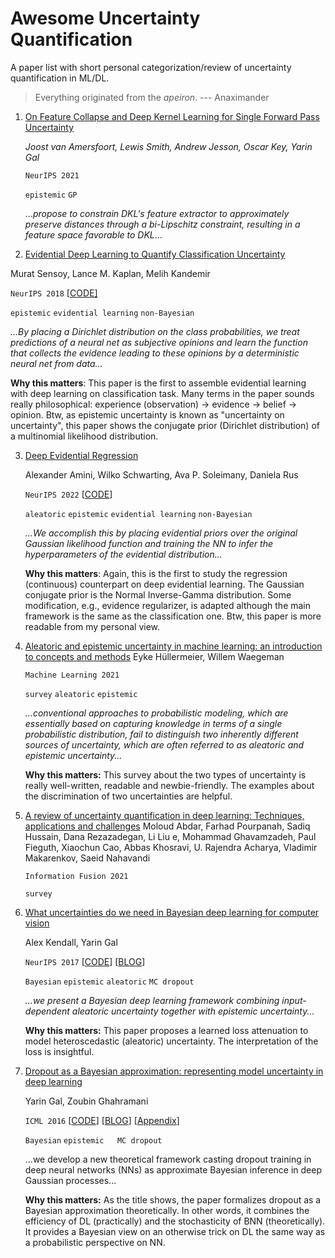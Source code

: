 # Awesome Uncertainty Quantification

A paper list with short personal categorization/review of uncertainty quantification in ML/DL.

> Everything originated from the *apeiron*.                                 --- Anaximander

1. [On Feature Collapse and Deep Kernel Learning for Single Forward Pass Uncertainty](http://bayesiandeeplearning.org/2021/papers/28.pdf)

   *Joost van Amersfoort, Lewis Smith, Andrew Jesson, Oscar Key, Yarin Gal*

   `NeurIPS 2021`

   `epistemic`  `GP`

   ...*propose to constrain DKL's feature extractor to approximately preserve distances through a bi-Lipschitz constraint, resulting in a feature space favorable to DKL*...



2.  [Evidential Deep Learning to Quantify Classification Uncertainty](https://dl.acm.org/doi/pdf/10.5555/3327144.3327239)

   Murat Sensoy, Lance M. Kaplan, Melih Kandemir

   `NeurIPS 2018`  \[[CODE\]](https://github.com/dougbrion/pytorch-classification-uncertainty)

   `epistemic`  `evidential learning`  `non-Bayesian`

   *...By placing a Dirichlet distribution on the class probabilities, we treat predictions of a neural net as subjective opinions and learn the function that collects the evidence leading to these opinions by a deterministic neural net from data...*

   **Why this matters**: This paper is the first to assemble evidential learning with deep learning on classification task. Many terms in the paper sounds really philosophical: experience (observation) -> evidence -> belief -> opinion. Btw, as epistemic uncertainty is known as "uncertainty on uncertainty", this paper shows the conjugate prior (Dirichlet distribution) of a multinomial likelihood distribution.



3. [Deep Evidential Regression](https://www.mit.edu/~amini/pubs/pdf/deep-evidential-regression.pdf)

   Alexander Amini, Wilko Schwarting, Ava P. Soleimany, Daniela Rus 

   `NeurIPS 2022` \[[CODE](https://www.mit.edu/~amini/pubs/pdf/deep-evidential-regression.pdf)\]

   `aleatoric`  `epistemic`  `evidential learning`  `non-Bayesian`

   *...We accomplish this by placing evidential priors over the original Gaussian likelihood function and training the NN to infer the hyperparameters of the evidential distribution...*

   **Why this matters**: Again, this is the first to study the regression (continuous) counterpart on deep evidential learning. The Gaussian conjugate prior is the Normal Inverse-Gamma distribution. Some modification, e.g., evidence regularizer,  is adapted although the main framework is the same as the classification one. Btw, this paper is more readable from my personal view.

   

4. [Aleatoric and epistemic uncertainty in machine learning: an introduction to concepts and methods](https://link.springer.com/content/pdf/10.1007/s10994-021-05946-3.pdf)
   Eyke Hüllermeier, Willem Waegeman

   `Machine Learning 2021`

   `survey`  `aleatoric`  `epistemic`

   *...conventional approaches to probabilistic modeling, which are essentially based on capturing knowledge in terms of a single probabilistic distribution, fail to distinguish two inherently different sources of uncertainty, which are often referred to as aleatoric and epistemic uncertainty...*

   **Why this matters:** This survey about the two types of uncertainty is really well-written, readable and newbie-friendly. The examples about the discrimination of two uncertainties are helpful.



5. [A review of uncertainty quantification in deep learning: Techniques, applications and challenges](https://arxiv.org/pdf/2011.06225.pdf)
   Moloud Abdar, Farhad Pourpanah, Sadiq Hussain, Dana Rezazadegan, Li Liu e, Mohammad Ghavamzadeh, Paul Fieguth, Xiaochun Cao, Abbas Khosravi, U. Rajendra Acharya, Vladimir Makarenkov, Saeid Nahavandi

   `Information Fusion 2021`

   `survey`



6. [What uncertainties do we need in Bayesian deep learning for computer vision](https://arxiv.org/pdf/1703.04977)

   Alex Kendall, Yarin Gal

   `NeurIPS 2017` [[CODE](https://github.com/pmorerio/dl-uncertainty)] [[BLOG](https://patrick-llgc.github.io/Learning-Deep-Learning/paper_notes/uncertainty_bdl.html)]

   `Bayesian`  `epistemic`  `aleatoric`  `MC dropout`

   *...we present a Bayesian deep learning framework combining input-dependent aleatoric uncertainty together with epistemic uncertainty...*

   **Why this matters:** This paper proposes a learned loss attenuation to model heteroscedastic (aleatoric) uncertainty. The interpretation of the loss is insightful.



7. [Dropout as a Bayesian approximation: representing model uncertainty in deep learning](http://proceedings.mlr.press/v48/gal16.pdf)

   Yarin Gal, Zoubin Ghahramani

   `ICML 2016` [[CODE](https://github.com/yaringal/DropoutUncertaintyExps)]  [[BLOG](https://ahmdtaha.medium.com/dropout-as-a-bayesian-approximation-representing-model-uncertainty-in-deep-learning-7a2e49e64a15)]  [[Appendix](http://proceedings.mlr.press/v48/gal16-supp.pdf)]

   `Bayesian`  `epistemic   MC dropout`

    ...we develop a new theoretical framework casting dropout training in deep neural networks (NNs) as approximate Bayesian inference in deep Gaussian processes...

   **Why this matters:** As the title shows, the paper formalizes dropout as a Bayesian approximation theoretically. In other words, it combines the efficiency of DL (practically) and the stochasticity of BNN (theoretically). It provides a Bayesian view on an otherwise trick on DL the same way as a probabilistic perspective on NN. 